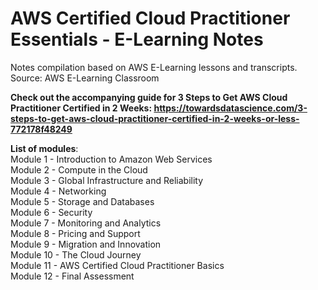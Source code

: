 # AWS Certified Cloud Practitioner Essentials - E-Learning Notes
Notes compilation based on AWS E-Learning lessons and transcripts. 
Source: AWS E-Learning Classroom

**Check out the accompanying guide for 3 Steps to Get AWS Cloud Practitioner Certified in 2 Weeks: https://towardsdatascience.com/3-steps-to-get-aws-cloud-practitioner-certified-in-2-weeks-or-less-772178f48249**

**List of modules**:  
Module 1 - Introduction to Amazon Web Services  
Module 2 - Compute in the Cloud  
Module 3 - Global Infrastructure and Reliability  
Module 4 - Networking  
Module 5 - Storage and Databases  
Module 6 - Security  
Module 7 - Monitoring and Analytics  
Module 8 - Pricing and Support  
Module 9 - Migration and Innovation  
Module 10 - The Cloud Journey  
Module 11 - AWS Certified Cloud Practitioner Basics  
Module 12 - Final Assessment  

